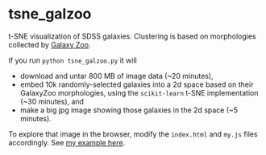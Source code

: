 # tsne_galzoo
t-SNE visualization of SDSS galaxies.  Clustering is based on morphologies collected by [Galaxy Zoo](http://www.kaggle.com/c/galaxy-zoo-the-galaxy-challenge).

If you run 
`python tsne_galzoo.py`
it will 
- download and untar 800 MB of image data (~20 minutes), 
- embed 10k randomly-selected galaxies into a 2d space based on their GalaxyZoo morphologies, using the `scikit-learn` t-SNE implementation (~30 minutes), and
- make a big jpg image showing those galaxies in the 2d space (~5 minutes).

To explore that image in the browser, modify the `index.html` and `my.js` files accordingly.  See [my example here](http://stanford.edu/~rkeisler/tsne_galzoo/).
